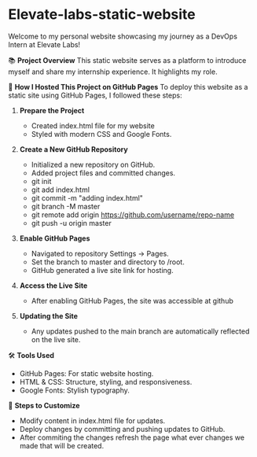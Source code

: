 # Elevate-labs-static-website

Welcome to my personal website showcasing my journey as a DevOps Intern at Elevate Labs!

📚 **Project Overview**
This static website serves as a platform to introduce myself and share my internship experience. It highlights my role.



🚀 **How I Hosted This Project on GitHub Pages**
To deploy this website as a static site using GitHub Pages, I followed these steps:

1. **Prepare the Project**
   - Created index.html file for my website
   - Styled with modern CSS and Google Fonts.

2. **Create a New GitHub Repository**
   - Initialized a new repository on GitHub.
   - Added project files and committed changes.
   - git init
   - git add index.html
   - git commit -m "adding index.html"
   - git branch -M master
   - git remote add origin https://github.com/username/repo-name
   - git push -u origin master

3. **Enable GitHub Pages**
   - Navigated to repository Settings → Pages.
   - Set the branch to master and directory to /root.
   - GitHub generated a live site link for hosting.

4. **Access the Live Site**
   - After enabling GitHub Pages, the site was accessible at github

5. **Updating the Site**
   - Any updates pushed to the main branch are automatically reflected on the live site.

🛠️ **Tools Used**
- GitHub Pages: For static website hosting.
- HTML & CSS: Structure, styling, and responsiveness.
- Google Fonts: Stylish typography.

📝 **Steps to Customize**
- Modify content in index.html file for updates.
- Deploy changes by committing and pushing updates to GitHub.
- After commiting the changes refresh the page what ever changes we made that will be created.
